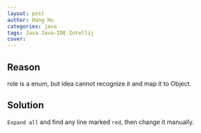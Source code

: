 ```yaml
---
layout: post
author: Hang Hu
categories: java
tags: Java Java-IDE Intellij 
cover: 
---
```


## Reason

role is a enum, but idea cannot recognize it and map it to Object.
## Solution

`Expand all` and find any line marked `red`, then change it manually.

